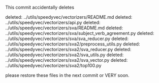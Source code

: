 This commit accidentally deletes

deleted:    ../utils/speedyvec/vectorizers/README.md
deleted:    ../utils/speedyvec/vectorizers/api.py
deleted:    ../utils/speedyvec/vectorizers/sva/README.md
deleted:    ../utils/speedyvec/vectorizers/sva/subject_verb_agreement.py
deleted:    ../utils/speedyvec/vectorizers/sva/sva_reducer.py
deleted:    ../utils/speedyvec/vectorizers/sva2/preprocess_utils.py
deleted:    ../utils/speedyvec/vectorizers/sva2/sva_reducer.py
deleted:    ../utils/speedyvec/vectorizers/sva2/sva_utils.py
deleted:    ../utils/speedyvec/vectorizers/sva2/sva_vector.py
deleted:    ../utils/speedyvec/vectorizers/sva2/top100.py

please restore these files in the next commit or VERY soon.
